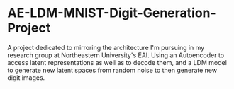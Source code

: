 # AE-LDM-MNIST-Digit-Generation-Project
A project dedicated to mirroring the architecture I'm pursuing in my research group at Northeastern University's EAI. Using an Autoencoder to access latent representations as well as to decode them, and a LDM model to generate new latent spaces from random noise to then generate new digit images. 
